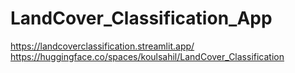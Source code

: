# LandCover_Classification_App

https://landcoverclassification.streamlit.app/
https://huggingface.co/spaces/koulsahil/LandCover_Classification
